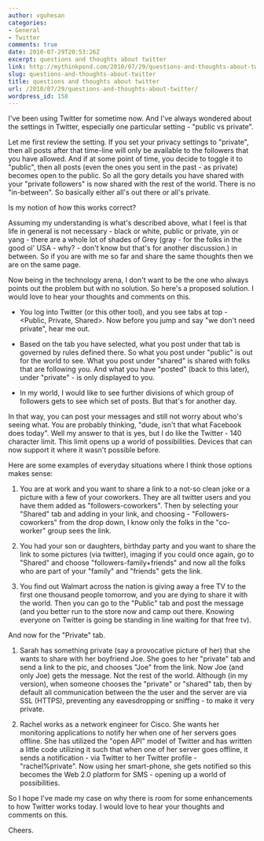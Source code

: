 ```yaml
---
author: vguhesan
categories:
- General
- Twitter
comments: true
date: 2010-07-29T20:53:26Z
excerpt: questions and thoughts about twitter
link: http://mythinkpond.com/2010/07/29/questions-and-thoughts-about-twitter/
slug: questions-and-thoughts-about-twitter
title: questions and thoughts about twitter
url: /2010/07/29/questions-and-thoughts-about-twitter/
wordpress_id: 158
---
```


I've been using Twitter for sometime now. And I've always wondered about the settings in Twitter, especially one particular setting - "public vs private".

Let me first review the setting. If you set your privacy settings to "private", then all posts after that time-line will only be available to the followers that you have allowed. And if at some point of time, you decide to toggle it to "public", then all posts (even the ones you sent in the past - as private) becomes open to the public. So all the gory details you have shared with your "private followers" is now shared with the rest of the world. There is no "in-between". So basically either all's out there or all's private.

Is my notion of how this works correct?

Assuming my understanding is what's described above, what I feel is that life in general is not necessary - black or white, public or private, yin or yang - there are a whole lot of shades of Grey (gray - for the folks in the good ol' USA - why? - don't know but that's for another discussion.) in between. So if you are with me so far and share the same thoughts then we are on the same page.

Now being in the technology arena, I don't want to be the one who always points out the problem but with no solution. So here's a proposed solution. I would love to hear your thoughts and comments on this.



	
  * You log into Twitter (or this other tool), and you see tabs at top -  <Public, Private, Shared>. Now before you jump and say "we don't  need private", hear me out.

	
  * Based on the tab you have selected, what you post under that tab is  governed by rules defined there. So what you post under "public" is out  for the world to see. What you post under "shared" is shared with folks  that are following you. And what you have "posted" (back to this later),  under "private" - is only displayed to you.

	
  * In my world, I would like to see further divisions of which group of  followers gets to see which set of posts. But that's for another day.


In that way, you can post your messages and still not worry about who's seeing what. You are probably thinking, "dude, isn't that what Facebook does today". Well my answer to that is yes, but I do like the Twitter - 140 character limit. This limit opens up a world of possibilities. Devices that can now support it where it wasn't possible before.

Here are some examples of everyday situations where I think those options makes sense:

	
  1. You are at work and you want to share a link to a not-so clean joke or a  picture with a few of your coworkers. They are all twitter users and  you have them added as "followers-coworkers". Then by selecting your  "Shared" tab and adding in your link, and choosing -  "Followers-coworkers" from the drop down, I know only the folks in the  "co-worker" group sees the link.

	
  2. You had your son or daughters, birthday party and you want to share the  link to some pictures (via twitter), imaging if you could once again, go  to "Shared" and choose "followers-family+friends" and now all the folks  who are part of your "family" and "friends" gets the link.

	
  3. You find out Walmart across the nation is giving away a free TV to the  first one thousand people tomorrow, and you are dying to share it with  the world. Then you can go to the "Public" tab and post the message (and  you better run to the store now and camp out there. Knowing everyone on  Twitter is going be standing in line waiting for that free tv).


And now for the "Private" tab.

	
  1. Sarah has something private (say a provocative picture of her) that she  wants to share with her boyfriend Joe. She goes to her "private" tab and  send a link to the pic, and chooses "Joe" from the link. Now Joe (and  only Joe) gets the message. Not the rest of the world. Although (in my  version), when someone chooses the "private" or "shared" tab, then by  default all communication between the the user and the server are via  SSL (HTTPS), preventing any eavesdropping or sniffing - to make it very  private.

	
  2. Rachel works as a network engineer for Cisco. She wants her monitoring  applications to notify her when one of her servers goes offline. She has  utilized the "open API" model of Twitter and has written a little code  utilizing it such that when one of her server goes offline, it sends a  notification - via Twitter to her Twitter profile - "rachel%private".  Now using her smart-phone, she gets notified so this becomes the Web 2.0  platform for SMS - opening up a world of possibilities.


So I hope I've made my case on why there is room for some enhancements to how Twitter works today. I would love to hear your thoughts and comments on this.

Cheers.
